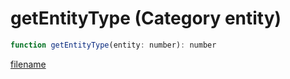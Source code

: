 # getEntityType (Category entity)

```js
function getEntityType(entity: number): number
```

[filename](getEntityType_m.md ':include')